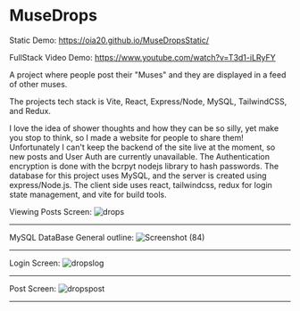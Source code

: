 # MuseDrops
Static Demo: https://oia20.github.io/MuseDropsStatic/

FullStack Video Demo: https://www.youtube.com/watch?v=T3d1-iLRyFY


A project where people post their "Muses" and they are displayed in a feed of other muses.

The projects tech stack is Vite, React, Express/Node, MySQL, TailwindCSS, and Redux.

I love the idea of shower thoughts and how they can be so silly, yet make you stop to think, so I made a website for people to share them! Unfortunately I can't keep the backend of the site live at the moment, so new posts and User Auth are currently unavailable. The Authentication encryption is done with the bcrpyt nodejs library to hash passwords. The database for this project uses MySQL, and the server is created using express/Node.js. The client side uses react, tailwindcss, redux for login state management, and vite for build tools.

Viewing Posts Screen:
![drops](https://github.com/Oia20/MuseDrops/assets/92279567/2fd7aa2c-9a93-4a75-af5f-27fef74c20db)

__________________________________________________________________________

MySQL DataBase General outline:
![Screenshot (84)](https://github.com/Oia20/MuseDrops/assets/92279567/fbb66cc4-bcc8-4b3c-9517-c4d7c7d4e13d)

___________________________________________________________________________

Login Screen:
![dropslog](https://github.com/Oia20/MuseDrops/assets/92279567/12851d4c-43e6-4261-a565-74eb3302dfda)
_____________________________________________________________________________

Post Screen:
![dropspost](https://github.com/Oia20/MuseDrops/assets/92279567/648f2461-4264-4b9c-b2f5-5d19d4d94e8b)
_______________________________________________________________________________


